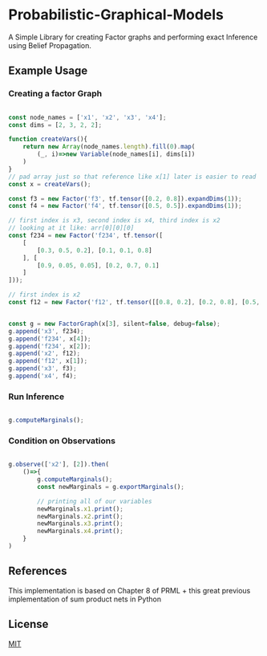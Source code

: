 # Probabilistic-Graphical-Models
A Simple Library for creating Factor graphs and performing exact Inference using Belief Propagation.

## Example Usage

### Creating a factor Graph

```javascript

const node_names = ['x1', 'x2', 'x3', 'x4'];
const dims = [2, 3, 2, 2];

function createVars(){
    return new Array(node_names.length).fill(0).map(
        (_, i)=>new Variable(node_names[i], dims[i])
    )
}
// pad array just so that reference like x[1] later is easier to read
const x = createVars();

const f3 = new Factor('f3', tf.tensor([0.2, 0.8]).expandDims(1));
const f4 = new Factor('f4', tf.tensor([0.5, 0.5]).expandDims(1));

// first index is x3, second index is x4, third index is x2
// looking at it like: arr[0][0][0]
const f234 = new Factor('f234', tf.tensor([
    [
        [0.3, 0.5, 0.2], [0.1, 0.1, 0.8]
    ], [
        [0.9, 0.05, 0.05], [0.2, 0.7, 0.1]
    ]
]));

// first index is x2
const f12 = new Factor('f12', tf.tensor([[0.8, 0.2], [0.2, 0.8], [0.5, 0.5]]));


const g = new FactorGraph(x[3], silent=false, debug=false);
g.append('x3', f234);
g.append('f234', x[4]);
g.append('f234', x[2]);
g.append('x2', f12);
g.append('f12', x[1]);
g.append('x3', f3);
g.append('x4', f4);

```

### Run Inference

```javascript

g.computeMarginals();

```

### Condition on Observations

```javascript

g.observe(['x2'], [2]).then(
    ()=>{
        g.computeMarginals();
        const newMarginals = g.exportMarginals();

        // printing all of our variables
        newMarginals.x1.print();
        newMarginals.x2.print();
        newMarginals.x3.print();
        newMarginals.x4.print();
    }
)

```

## References

This implementation is based on Chapter 8 of PRML + this great previous implementation of sum product nets in Python

## License

[MIT](https://choosealicense.com/licenses/mit/)
